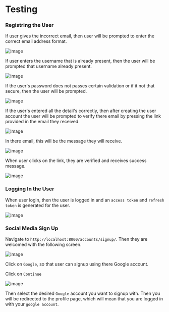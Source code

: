 # Testing

### Registring the User

If user gives the incorrect email, then user will be prompted to enter the correct email address format.

![image](https://github.com/Vikuuu/Woro-Media-Assignment/assets/125040659/ccf81fb8-d58c-4c13-a7a0-e5b5b12280cc)


If user enters the username that is already present, then the user will be prompted that username already present.

![image](https://github.com/Vikuuu/Woro-Media-Assignment/assets/125040659/690a0258-0f88-47b1-b3bd-8993f2565be0)


If the user's password does not passes certain validation or if it not that secure, then the user will be prompted.

![image](https://github.com/Vikuuu/Woro-Media-Assignment/assets/125040659/01fd55c8-980c-4b36-ad92-3d816f3bae5c)


If the user's entered all the detail's correctly, then after creating the user account the user will be prompted to verify there email by pressing the link provided in the email they received.

![image](https://github.com/Vikuuu/Woro-Media-Assignment/assets/125040659/f228ad86-67d6-4da5-8f04-de9059972ed8)

In there email, this will be the message they will receive.

![image](https://github.com/Vikuuu/Woro-Media-Assignment/assets/125040659/4e116cd3-f871-412d-8351-8de8c99f2cec)


When user clicks on the link, they are verified and receives success message.

![image](https://github.com/Vikuuu/Woro-Media-Assignment/assets/125040659/45941530-ebe2-4972-9d44-275399f39cfe)


### Logging In the User

When user login, then the user is logged in and an `access token` and `refresh token` is generated for the user.

![image](https://github.com/Vikuuu/Woro-Media-Assignment/assets/125040659/96d539af-86e1-4518-8362-16249010e6ff)

### Social Media Sign Up

Navigate to `http://localhost:8000/accounts/signup/`. Then they are welcomed with the following screen.

![image](https://github.com/Vikuuu/Woro-Media-Assignment/assets/125040659/a7967809-5981-4337-87ba-50d900098075)


Click on `Google`, so that user can signup using there Google account.


Click on `Continue`

![image](https://github.com/Vikuuu/Woro-Media-Assignment/assets/125040659/46c55940-1e3d-41db-9e49-e9b3299a7819)



Then select the desired `Google` account you want to signup with.
Then you will be redirected to the profile page, which will mean that you are logged in with your `google account`.


